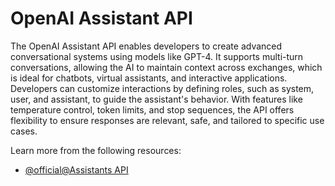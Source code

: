 # OpenAI Assistant API

The OpenAI Assistant API enables developers to create advanced conversational systems using models like GPT-4. It supports multi-turn conversations, allowing the AI to maintain context across exchanges, which is ideal for chatbots, virtual assistants, and interactive applications. Developers can customize interactions by defining roles, such as system, user, and assistant, to guide the assistant's behavior. With features like temperature control, token limits, and stop sequences, the API offers flexibility to ensure responses are relevant, safe, and tailored to specific use cases.

Learn more from the following resources:

- [@official@Assistants API](https://platform.openai.com/docs/assistants/overview)